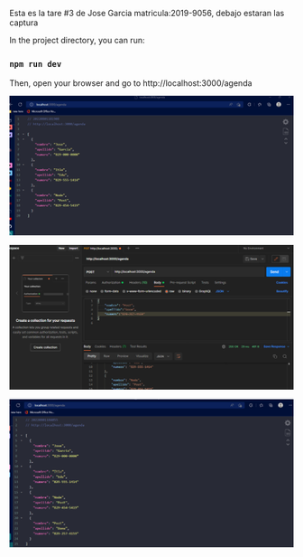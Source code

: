 Esta es la tare #3 de Jose Garcia matricula:2019-9056, debajo estaran las captura

In the project directory, you can run:

### `npm run dev`

Then, open your browser and go to http://localhost:3000/agenda

![First Screenshot:](./src/image/web_server_part%201.png)

![First Screenshot:](./src/image/web_server_part%202.png)

![First Screenshot:](./src/image/web_server_part%203.png)
